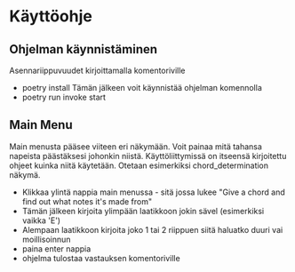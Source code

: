 
# Käyttöohje

## Ohjelman käynnistäminen
Asennariippuvuudet kirjoittamalla komentoriville
- poetry install
Tämän jälkeen voit käynnistää ohjelman komennolla
- poetry run invoke start

## Main Menu
Main menusta pääsee viiteen eri näkymään. Voit painaa mitä tahansa napeista päästäksesi johonkin niistä. 
Käyttöliittymissä on itseensä kirjoitettu ohjeet kuinka niitä käytetään.
Otetaan esimerkiksi chord_determination näkymä.
- Klikkaa ylintä nappia main menussa - sitä jossa lukee "Give a chord and find out what notes it's made from"
- Tämän jälkeen kirjoita ylimpään laatikkoon jokin sävel (esimerkiksi vaikka 'E')
- Alempaan laatikkoon kirjoita joko 1 tai 2 riippuen siitä haluatko duuri vai moillisoinnun
- paina enter nappia
- ohjelma tulostaa vastauksen komentoriville

